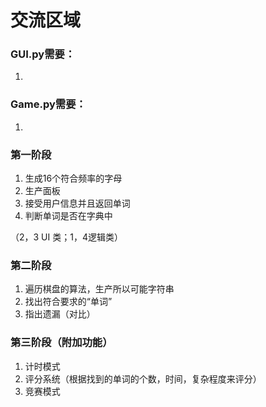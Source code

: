 # 交流区域
### GUI.py需要：
1. 

### Game.py需要：
1. 
### 第一阶段

1. 生成16个符合频率的字母
2. 生产面板
3. 接受用户信息并且返回单词
4. 判断单词是否在字典中

（2，3 UI 类；1，4逻辑类）

### 第二阶段

1. 遍历棋盘的算法，生产所以可能字符串
2. 找出符合要求的“单词”
3. 指出遗漏（对比）

### 第三阶段（附加功能）

1. 计时模式
2. 评分系统（根据找到的单词的个数，时间，复杂程度来评分）
3. 竞赛模式
